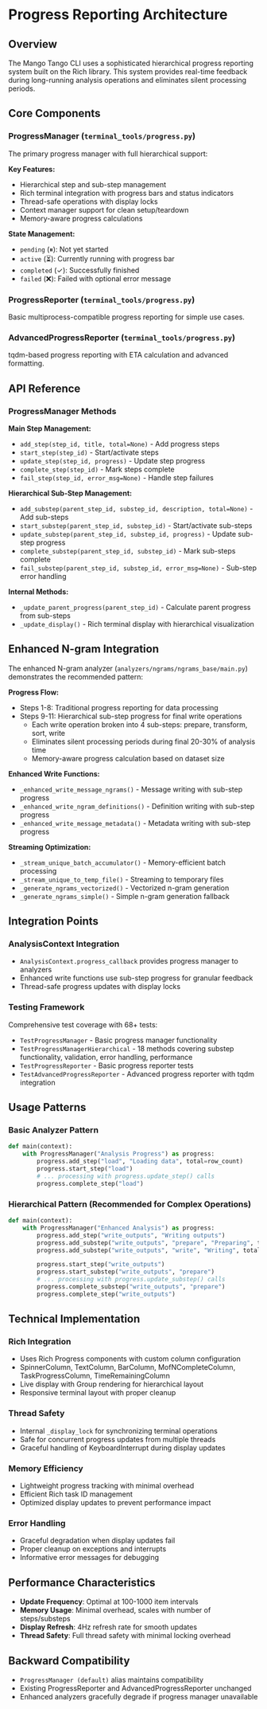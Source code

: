 # Progress Reporting Architecture

## Overview

The Mango Tango CLI uses a sophisticated hierarchical progress reporting system built on the Rich library. This system provides real-time feedback during long-running analysis operations and eliminates silent processing periods.

## Core Components

### ProgressManager (`terminal_tools/progress.py`)

The primary progress manager with full hierarchical support:

**Key Features:**

- Hierarchical step and sub-step management
- Rich terminal integration with progress bars and status indicators
- Thread-safe operations with display locks
- Context manager support for clean setup/teardown
- Memory-aware progress calculations

**State Management:**

- `pending` (⏸): Not yet started
- `active` (⏳): Currently running with progress bar
- `completed` (✓): Successfully finished
- `failed` (❌): Failed with optional error message

### ProgressReporter (`terminal_tools/progress.py`)

Basic multiprocess-compatible progress reporting for simple use cases.

### AdvancedProgressReporter (`terminal_tools/progress.py`)

tqdm-based progress reporting with ETA calculation and advanced formatting.

## API Reference

### ProgressManager Methods

**Main Step Management:**

- `add_step(step_id, title, total=None)` - Add progress steps
- `start_step(step_id)` - Start/activate steps
- `update_step(step_id, progress)` - Update step progress
- `complete_step(step_id)` - Mark steps complete
- `fail_step(step_id, error_msg=None)` - Handle step failures

**Hierarchical Sub-Step Management:**

- `add_substep(parent_step_id, substep_id, description, total=None)` - Add sub-steps
- `start_substep(parent_step_id, substep_id)` - Start/activate sub-steps
- `update_substep(parent_step_id, substep_id, progress)` - Update sub-step progress
- `complete_substep(parent_step_id, substep_id)` - Mark sub-steps complete
- `fail_substep(parent_step_id, substep_id, error_msg=None)` - Sub-step error handling

**Internal Methods:**

- `_update_parent_progress(parent_step_id)` - Calculate parent progress from sub-steps
- `_update_display()` - Rich terminal display with hierarchical visualization

## Enhanced N-gram Integration

The enhanced N-gram analyzer (`analyzers/ngrams/ngrams_base/main.py`) demonstrates the recommended pattern:

**Progress Flow:**

- Steps 1-8: Traditional progress reporting for data processing
- Steps 9-11: Hierarchical sub-step progress for final write operations
  - Each write operation broken into 4 sub-steps: prepare, transform, sort, write
  - Eliminates silent processing periods during final 20-30% of analysis time
  - Memory-aware progress calculation based on dataset size

**Enhanced Write Functions:**

- `_enhanced_write_message_ngrams()` - Message writing with sub-step progress
- `_enhanced_write_ngram_definitions()` - Definition writing with sub-step progress
- `_enhanced_write_message_metadata()` - Metadata writing with sub-step progress

**Streaming Optimization:**

- `_stream_unique_batch_accumulator()` - Memory-efficient batch processing
- `_stream_unique_to_temp_file()` - Streaming to temporary files
- `_generate_ngrams_vectorized()` - Vectorized n-gram generation
- `_generate_ngrams_simple()` - Simple n-gram generation fallback

## Integration Points

### AnalysisContext Integration

- `AnalysisContext.progress_callback` provides progress manager to analyzers
- Enhanced write functions use sub-step progress for granular feedback
- Thread-safe progress updates with display locks

### Testing Framework

Comprehensive test coverage with 68+ tests:

- `TestProgressManager` - Basic progress manager functionality
- `TestProgressManagerHierarchical` - 18 methods covering substep functionality, validation, error handling, performance
- `TestProgressReporter` - Basic progress reporter tests
- `TestAdvancedProgressReporter` - Advanced progress reporter with tqdm integration

## Usage Patterns

### Basic Analyzer Pattern

```python
def main(context):
    with ProgressManager("Analysis Progress") as progress:
        progress.add_step("load", "Loading data", total=row_count)
        progress.start_step("load")
        # ... processing with progress.update_step() calls
        progress.complete_step("load")
```

### Hierarchical Pattern (Recommended for Complex Operations)

```python
def main(context):
    with ProgressManager("Enhanced Analysis") as progress:
        progress.add_step("write_outputs", "Writing outputs")
        progress.add_substep("write_outputs", "prepare", "Preparing", total=100)
        progress.add_substep("write_outputs", "write", "Writing", total=200)

        progress.start_step("write_outputs")
        progress.start_substep("write_outputs", "prepare")
        # ... processing with progress.update_substep() calls
        progress.complete_substep("write_outputs", "prepare")
        progress.complete_step("write_outputs")
```

## Technical Implementation

### Rich Integration

- Uses Rich Progress components with custom column configuration
- SpinnerColumn, TextColumn, BarColumn, MofNCompleteColumn, TaskProgressColumn, TimeRemainingColumn
- Live display with Group rendering for hierarchical layout
- Responsive terminal layout with proper cleanup

### Thread Safety

- Internal `_display_lock` for synchronizing terminal operations
- Safe for concurrent progress updates from multiple threads
- Graceful handling of KeyboardInterrupt during display updates

### Memory Efficiency

- Lightweight progress tracking with minimal overhead
- Efficient Rich task ID management
- Optimized display updates to prevent performance impact

### Error Handling

- Graceful degradation when display updates fail
- Proper cleanup on exceptions and interrupts
- Informative error messages for debugging

## Performance Characteristics

- **Update Frequency**: Optimal at 100-1000 item intervals
- **Memory Usage**: Minimal overhead, scales with number of steps/substeps
- **Display Refresh**: 4Hz refresh rate for smooth updates
- **Thread Safety**: Full thread safety with minimal locking overhead

## Backward Compatibility

- `ProgressManager (default)` alias maintains compatibility
- Existing ProgressReporter and AdvancedProgressReporter unchanged
- Enhanced analyzers gracefully degrade if progress manager unavailable
